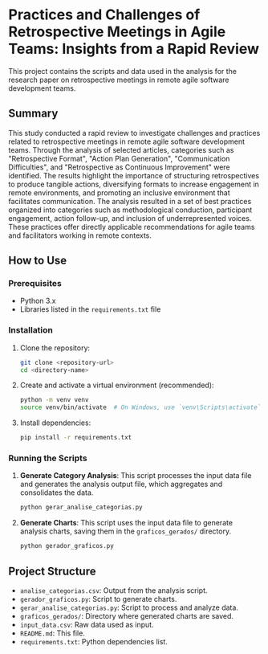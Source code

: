 # Practices and Challenges of Retrospective Meetings in Agile Teams: Insights from a Rapid Review

This project contains the scripts and data used in the analysis for the research paper on retrospective meetings in remote agile software development teams.

## Summary

This study conducted a rapid review to investigate challenges and practices related to retrospective meetings in remote agile software development teams. Through the analysis of selected articles, categories such as "Retrospective Format", "Action Plan Generation", "Communication Difficulties", and "Retrospective as Continuous Improvement" were identified. The results highlight the importance of structuring retrospectives to produce tangible actions, diversifying formats to increase engagement in remote environments, and promoting an inclusive environment that facilitates communication. The analysis resulted in a set of best practices organized into categories such as methodological conduction, participant engagement, action follow-up, and inclusion of underrepresented voices. These practices offer directly applicable recommendations for agile teams and facilitators working in remote contexts.

## How to Use

### Prerequisites

- Python 3.x
- Libraries listed in the `requirements.txt` file

### Installation

1. Clone the repository:

   ```bash
   git clone <repository-url>
   cd <directory-name>
   ```

2. Create and activate a virtual environment (recommended):

   ```bash
   python -m venv venv
   source venv/bin/activate  # On Windows, use `venv\Scripts\activate`
   ```

3. Install dependencies:
   ```bash
   pip install -r requirements.txt
   ```

### Running the Scripts

1.  **Generate Category Analysis**:
    This script processes the input data file and generates the analysis output file, which aggregates and consolidates the data.

    ```bash
    python gerar_analise_categorias.py
    ```

2.  **Generate Charts**:
    This script uses the input data file to generate analysis charts, saving them in the `graficos_gerados/` directory.

    ```bash
    python gerador_graficos.py
    ```

## Project Structure

- `analise_categorias.csv`: Output from the analysis script.
- `gerador_graficos.py`: Script to generate charts.
- `gerar_analise_categorias.py`: Script to process and analyze data.
- `graficos_gerados/`: Directory where generated charts are saved.
- `input_data.csv`: Raw data used as input.
- `README.md`: This file.
- `requirements.txt`: Python dependencies list.
